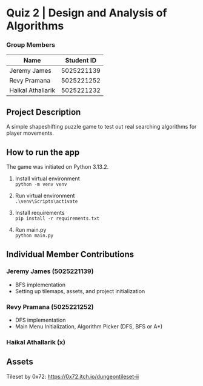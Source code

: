 ﻿# Quiz 2 | Design and Analysis of Algorithms

### Group Members

| Name | Student ID |
| ---- | ---------- |
| Jeremy James | 5025221139 |
| Revy Pramana | 5025221252 |
| Haikal Athallarik | 5025221232 |

## Project Description
A simple shapeshifting puzzle game to test out real searching algorithms for player movements.

## How to run the app

The game was initiated on Python 3.13.2. <br>

1. Install virtual environment <br>
`python -m venv venv`

2. Run virtual environment <br>
`.\venv\Scripts\activate`

3. Install requirements <br>
`pip install -r requirements.txt`

4. Run main.py <br>
`python main.py`

## Individual Member Contributions

### Jeremy James (5025221139)
- BFS implementation
- Setting up tilemaps, assets, and project initialization

### Revy Pramana (5025221252)
- DFS implementation
- Main Menu Initialization, Algorithm Picker (DFS, BFS or A*)

### Haikal Athallarik (x)

## Assets
Tileset by 0x72: https://0x72.itch.io/dungeontileset-ii


